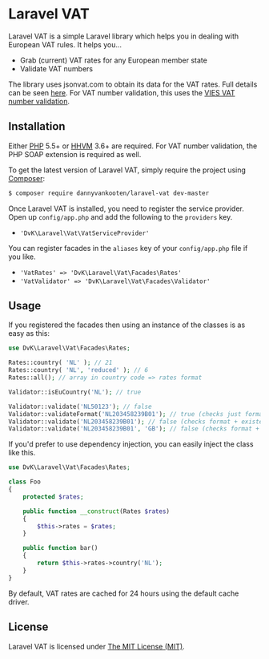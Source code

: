 Laravel VAT
================

Laravel VAT is a simple Laravel library which helps you in dealing with European VAT rules. It helps you...

- Grab (current) VAT rates for any European member state
- Validate VAT numbers

The library uses jsonvat.com to obtain its data for the VAT rates. Full details can be seen [here](https://github.com/adamcooke/vat-rates).
For VAT number validation, this uses the [VIES VAT number validation](http://ec.europa.eu/taxation_customs/vies/).

## Installation

Either [PHP](https://php.net) 5.5+ or [HHVM](http://hhvm.com) 3.6+ are required. For VAT number validation, the PHP SOAP extension is required as well.

To get the latest version of Laravel VAT, simply require the project using [Composer](https://getcomposer.org):

```bash
$ composer require dannyvankooten/laravel-vat dev-master
```

Once Laravel VAT is installed, you need to register the service provider. Open up `config/app.php` and add the following to the `providers` key.

* `'DvK\Laravel\Vat\VatServiceProvider'`

You can register facades in the `aliases` key of your `config/app.php` file if you like.

* `'VatRates' => 'DvK\Laravel\Vat\Facades\Rates'`
* `'VatValidator' => 'DvK\Laravel\Vat\Facades\Validator'`

## Usage

If you registered the facades then using an instance of the classes is as easy as this:

```php
use DvK\Laravel\Vat\Facades\Rates;

Rates::country( 'NL' ); // 21
Rates::country( 'NL', 'reduced' ); // 6
Rates::all(); // array in country code => rates format

Validator::isEuCountry('NL'); // true

Validator::validate('NL50123'); // false
Validator::validateFormat('NL203458239B01'); // true (checks just format)
Validator::validate('NL203458239B01'); // false (checks format + existence)
Validator::validate('NL203458239B01', 'GB'); // false (checks format + existence + country match)
```

If you'd prefer to use dependency injection, you can easily inject the class like this.


```php
use DvK\Laravel\Vat\Facades\Rates;

class Foo
{
    protected $rates;

    public function __construct(Rates $rates)
    {
        $this->rates = $rates;
    }

    public function bar()
    {
        return $this->rates->country('NL');
    }
}
```

By default, VAT rates are cached for 24 hours using the default cache driver.

## License

Laravel VAT is licensed under [The MIT License (MIT)](LICENSE).
